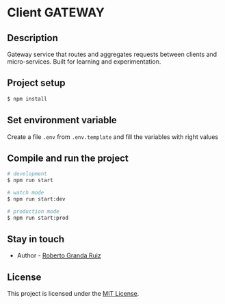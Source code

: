 # Client GATEWAY

## Description

Gateway service that routes and aggregates requests between clients and micro-services. Built for learning and experimentation.

## Project setup

```bash
$ npm install
```

## Set environment variable

Create a file `.env` from `.env.template` and fill the variables with right values

## Compile and run the project

```bash
# development
$ npm run start

# watch mode
$ npm run start:dev

# production mode
$ npm run start:prod
```

## Stay in touch

- Author - [Roberto Granda Ruiz](https://www.linkedin.com/in/roberto-granda-ruiz-37214b128/)

## License

This project is licensed under the [MIT License](./LICENSE).
